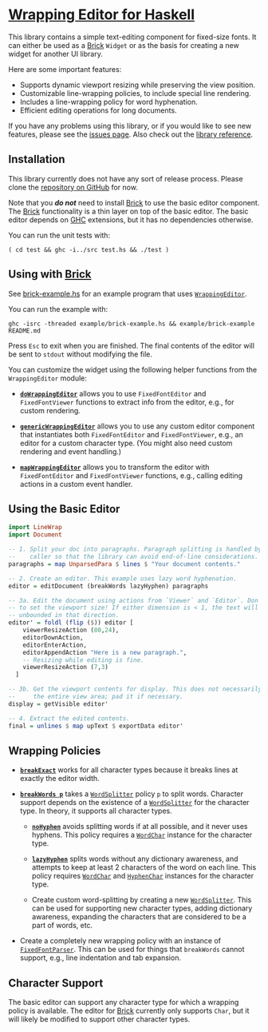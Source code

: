 # [Wrapping Editor for Haskell][home]

This library contains a simple text-editing component for fixed-size fonts. It
can either be used as a [Brick][brick] `Widget` or as the basis for creating a
new widget for another UI library.

Here are some important features:

- Supports dynamic viewport resizing while preserving the view position.
- Customizable line-wrapping policies, to include special line rendering.
- Includes a line-wrapping policy for word hyphenation.
- Efficient editing operations for long documents.

If you have any problems using this library, or if you would like to see new
features, please see the [issues page][issues]. Also check out the
[library reference][library-doc].

## Installation

This library currently does not have any sort of release process. Please clone
the [repository on GitHub][home] for now.

Note that you __*do not*__ need to install [Brick][brick] to use the basic
editor component. The [Brick][brick] functionality is a thin layer on top of the
basic editor. The basic editor depends on [GHC][ghc] extensions, but it has no
dependencies otherwise.

You can run the unit tests with:

```shell
( cd test && ghc -i../src test.hs && ./test )
```

## Using with [Brick][brick]

See [brick-example.hs][brick-example.hs] for an example program that uses
[`WrappingEditor`][WrappingEditor].

You can run the example with:

```shell
ghc -isrc -threaded example/brick-example.hs && example/brick-example README.md
```

Press `Esc` to exit when you are finished. The final contents of the editor will
be sent to `stdout` without modifying the file.

You can customize the widget using the following helper functions from the
`WrappingEditor` module:

- [**`doWrappingEditor`**][doWrappingEditor] allows you to use `FixedFontEditor`
  and `FixedFontViewer` functions to extract info from the editor, e.g., for
  custom rendering.

- [**`genericWrappingEditor`**][genericWrappingEditor] allows you to use any
  custom editor component that instantiates both `FixedFontEditor` and
  `FixedFontViewer`, e.g., an editor for a custom character type. (You might
  also need custom rendering and event handling.)

- [**`mapWrappingEditor`**][mapWrappingEditor] allows you to transform the
  editor with `FixedFontEditor` and `FixedFontViewer` functions, e.g., calling
  editing actions in a custom event handler.

## Using the Basic Editor

```haskell
import LineWrap
import Document

-- 1. Split your doc into paragraphs. Paragraph splitting is handled by the
--    caller so that the library can avoid end-of-line considerations.
paragraphs = map UnparsedPara $ lines $ "Your document contents."

-- 2. Create an editor. This example uses lazy word hyphenation.
editor = editDocument (breakWords lazyHyphen) paragraphs

-- 3a. Edit the document using actions from `Viewer` and `Editor`. Don't forget
-- to set the viewport size! If either dimension is < 1, the text will be
-- unbounded in that direction.
editor' = foldl (flip ($)) editor [
    viewerResizeAction (80,24),
    editorDownAction,
    editorEnterAction,
    editorAppendAction "Here is a new paragraph.",
    -- Resizing while editing is fine.
    viewerResizeAction (7,3)
  ]

-- 3b. Get the viewport contents for display. This does not necessarily fill up
--     the entire view area; pad it if necessary.
display = getVisible editor'

-- 4. Extract the edited contents.
final = unlines $ map upText $ exportData editor'
```

## Wrapping Policies

- [**`breakExact`**][breakExact] works for all character types because it breaks
  lines at exactly the editor width.

- [**`breakWords p`**][breakWords] takes a [`WordSplitter`][WordSplitter] policy
  `p` to split words. Character support depends on the existence of a
  [`WordSplitter`][WordSplitter] for the character type. In theory, it supports
  all character types.

  - [**`noHyphen`**][noHyphen] avoids splitting words if at all possible, and it
    never uses hyphens. This policy requires a [`WordChar`][WordChar] instance
    for the character type.

  - [**`lazyHyphen`**][lazyHyphen] splits words without any dictionary
    awareness, and attempts to keep at least 2 characters of the word on each
    line. This policy requires [`WordChar`][WordChar] and
    [`HyphenChar`][HyphenChar] instances for the character type.

  - Create custom word-splitting by creating a new
    [`WordSplitter`][WordSplitter]. This can be used for supporting new
    character types, adding dictionary awareness, expanding the characters that
    are considered to be a part of words, etc.

- Create a completely new wrapping policy with an instance of
  [`FixedFontParser`][FixedFontParser]. This can be used for things that
  `breakWords` cannot support, e.g., line indentation and tab expansion.

## Character Support

The basic editor can support any character type for which a wrapping policy is
available. The editor for [Brick][brick] currently only supports `Char`, but it
will likely be modified to support other character types.

[brick]: https://github.com/jtdaugherty/brick
[brick-example.hs]: https://github.com/ta0kira/wrapping-editor/blob/master/example/brick-example.hs
[ghc]: https://www.haskell.org/ghc/
[home]: https://github.com/ta0kira/wrapping-editor
[issues]: https://github.com/ta0kira/wrapping-editor/issues
[library-doc]: https://ta0kira.github.io/wrapping-editor/library

[breakExact]: https://ta0kira.github.io/wrapping-editor/library/LineWrap.html#v:breakExact
[breakWords]: https://ta0kira.github.io/wrapping-editor/library/LineWrap.html#v:breakWords
[doWrappingEditor]: https://ta0kira.github.io/wrapping-editor/library/WrappingEditor.html#v:doWrappingEditor
[FixedFontParser]: https://ta0kira.github.io/wrapping-editor/library/Base-Parser.html#t:FixedFontParser
[genericWrappingEditor]: https://ta0kira.github.io/wrapping-editor/library/WrappingEditor.html#v:genericWrappingEditor
[HyphenChar]: https://ta0kira.github.io/wrapping-editor/library/Base-Char.html#t:HyphenChar
[lazyHyphen]:  https://ta0kira.github.io/wrapping-editor/library/LineWrap.html#v:lazyHyphen
[mapWrappingEditor]: https://ta0kira.github.io/wrapping-editor/library/WrappingEditor.html#v:mapWrappingEditor
[noHyphen]: https://ta0kira.github.io/wrapping-editor/library/LineWrap.html#v:noHyphen
[WordChar]: https://ta0kira.github.io/wrapping-editor/library/Base-Char.html#t:WordChar
[WordSplitter]: https://ta0kira.github.io/wrapping-editor/library/LineWrap.html#t:WordSplitter
[WrappingEditor]: https://ta0kira.github.io/wrapping-editor/library/WrappingEditor.html#t:WrappingEditor
